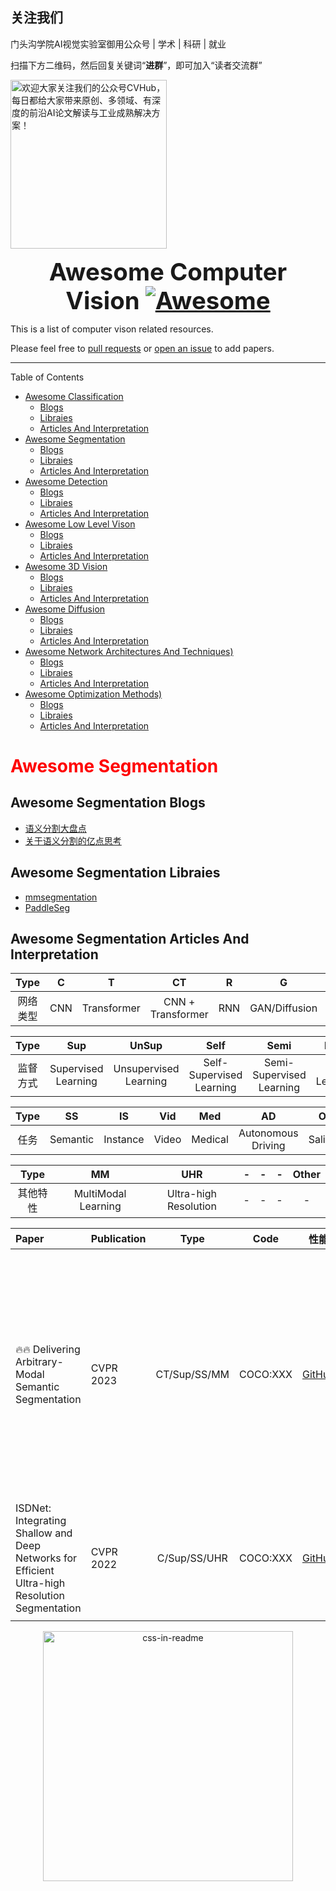 <link rel="stylesheet" type="text/css" href="https://github.com/CVHub520/awesome-computer-vision/blob/feature/add_css/style.css">

## 关注我们
门头沟学院AI视觉实验室御用公众号 | 学术 | 科研 | 就业</p>
<p>扫描下方二维码，然后回复关键词“<b>进群</b>”，即可加入“读者交流群”</p>
<img src="https://github.com/CVHuber/awesome-cv/blob/main/640.jfif" width = "250" height = "270" alt="欢迎大家关注我们的公众号CVHub，每日都给大家带来原创、多领域、有深度的前沿AI论文解读与工业成熟解决方案！">



<font size=6><center><big><b> Awesome Computer Vision [![Awesome](https://awesome.re/badge.svg)](https://awesome.re) </b></big></center></font>

This is a list of computer vison related resources. 

Please feel free to [pull requests](https://github.com/CVHub520/awesome-computer-vision/pulls) or [open an issue](https://github.com/CVHub520/awesome-computer-vision/issues) to add papers.

---

Table of Contents
- [Awesome Classification](#awesome-segmentation)
    - [Blogs](#awesome-segmentation-blogs)
    - [Libraies](#awesome-segmentation-libraies)
    - [Articles And Interpretation](#awesome-segmentation-articles-and-interpretation)
- [Awesome Segmentation](#awesome-segmentation)
    - [Blogs](#awesome-segmentation-blogs)
    - [Libraies](#awesome-segmentation-libraies)
    - [Articles And Interpretation](#awesome-segmentation-articles-and-interpretation)
- [Awesome Detection](#awesome-segmentation)
    - [Blogs](#awesome-segmentation-blogs)
    - [Libraies](#awesome-segmentation-libraies)
    - [Articles And Interpretation](#awesome-segmentation-articles-and-interpretation)
- [Awesome Low Level Vison](#awesome-segmentation)
    - [Blogs](#awesome-segmentation-blogs)
    - [Libraies](#awesome-segmentation-libraies)
    - [Articles And Interpretation](#awesome-segmentation-articles-and-interpretation)
- [Awesome 3D Vision](#awesome-segmentation)
    - [Blogs](#awesome-segmentation-blogs)
    - [Libraies](#awesome-segmentation-libraies)
    - [Articles And Interpretation](#awesome-segmentation-articles-and-interpretation)
- [Awesome Diffusion](#awesome-segmentation)
    - [Blogs](#awesome-segmentation-blogs)
    - [Libraies](#awesome-segmentation-libraies)
    - [Articles And Interpretation](#awesome-segmentation-articles-and-interpretation)
- [Awesome Network Architectures And Techniques)](#awesome-segmentation)
    - [Blogs](#awesome-segmentation-blogs)
    - [Libraies](#awesome-segmentation-libraies)
    - [Articles And Interpretation](#awesome-segmentation-articles-and-interpretation)
- [Awesome Optimization Methods)](#awesome-segmentation)
    - [Blogs](#awesome-segmentation-blogs)
    - [Libraies](#awesome-segmentation-libraies)
    - [Articles And Interpretation](#awesome-segmentation-articles-and-interpretation)

# Awesome Segmentation
## Awesome Segmentation Blogs 
- [语义分割大盘点](http://automl.chalearn.org/)
- [关于语义分割的亿点思考](https://zhuanlan.zhihu.com/p/595753988)

## Awesome Segmentation Libraies
- [mmsegmentation](https://github.com/open-mmlab/mmsegmentation)
- [PaddleSeg](https://github.com/open-mmlab/mmsegmentation)


## Awesome Segmentation Articles And Interpretation


| Type | C | T | CT | R | G | Other |
|:---:|:---:|:---:|:---:|:---:|:---:|:---:|
|  网络类型 | CNN|  Transformer |  CNN + Transformer |  RNN |  GAN/Diffusion |  GNN... |


| Type | Sup | UnSup | Self | Semi | Meta | Other |
|:---:|:---:|:---:|:---:|:---:|:---:|:---:|
|  监督方式 | Supervised Learning|  Unsupervised Learning |  Self-Supervised Learning |  Semi-Supervised Learning |  Meta Learning |  Weakly-Supervised... |



| Type | SS | IS | Vid | Med | AD | Other |
|:---:|:---:|:---:|:---:|:---:|:---:|:---:|
|  任务 | Semantic|  Instance |  Video |  Medical |  Autonomous Driving |  Saliency... |


| Type | MM | UHR | - | - | - | Other |
|:---:|:---:|:---:|:---:|:---:|:---:|:---:|
|  其他特性 | MultiModal Learning|  Ultra-high Resolution |  - |  - |  - |  - |







| Paper | Publication | Type | Code | 性能 |  解读 | 
| :- | :---| :---:| :---: | :---: |    :---: |     
|     |     |      |       |      |     |
| :fire::fire: Delivering Arbitrary-Modal Semantic Segmentation | CVPR 2023 | CT/Sup/SS/MM |   COCO:XXX   |[GitHub](https://github.com/jamycheung/DELIVER) | [基于编解码架构的强大语义分割基线，解锁多模态语义分割的正确姿势](https://zhuanlan.zhihu.com/p/613293738)  |
| ISDNet: Integrating Shallow and Deep Networks for Efficient Ultra-high Resolution Segmentation | CVPR 2022 | C/Sup/SS/UHR |   COCO:XXX     | [GitHub](https://github.com/cedricgsh/ISDNet) | [探索超高分辨率图像分割的高效之道](https://zhuanlan.zhihu.com/p/611138087)  |





<div align="center">
    <img src="example.svg" width="400" height="400" alt="css-in-readme">
</div>

<svg fill="none" viewBox="0 0 400 400" width="400" height="400" xmlns="http://www.w3.org/2000/svg">
    <foreignObject width="100%" height="100%">
        <div xmlns="http://www.w3.org/1999/xhtml">
            <style>
            h1 {
                color: red;
                animation: mymove 2s infinite;
            }

            @keyframes mymove {
                from {
                    color: red;
                }
                to {
                    color: yellow;
                }
            }
            </style>
            <h1>HELLO WORLD!</h1>
        </div>
    </foreignObject>
</svg>
